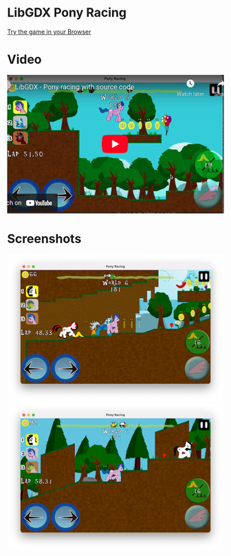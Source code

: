 # LibGDX Pony Racing

[Try the game in your Browser](https://yayo-arellano.github.io/libgdx_pony_racing/)

# Video

[![Youtube](https://github.com/Yayo-Arellano/libgdx_pony_racing/blob/master/screenshots/youtube.png?raw=true)](https://youtu.be/ydRrudKjgRo)

# Screenshots

![Screenshot1](https://github.com/Yayo-Arellano/libgdx_pony_racing/blob/master/screenshots/image1.png?raw=true)
![Screenshot2](https://github.com/Yayo-Arellano/libgdx_pony_racing/blob/master/screenshots/image2.png?raw=true)